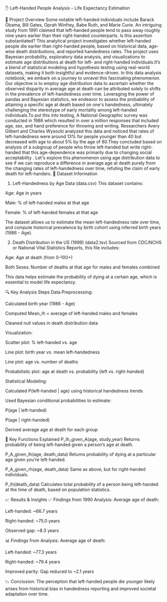 ✋ Left-Handed People Analysis – Life Expectancy Estimation

📌 Project Overview
Some notable left-handed individuals include Barack Obama, Bill Gates, Oprah Winfrey, Babe Ruth, and Marie Curie. An intriguing study from 1991 claimed that left-handed people tend to pass away roughly nine years earlier than their right-handed counterparts. Is this assertion substantiated?
This analytical project investigates whether left-handed people die earlier than right-handed people, based on historical data, age-wise death distributions, and reported handedness rates. The project uses Bayesian probability, exploratory data analysis, and visualizations to estimate age distributions at death for left- and right-handed individuals.It’s a blend of statistical modeling and hypothesis testing using real-world datasets, making it both insightful and evidence-driven.
In this data analysis notebook, we embark on a journey to unravel this fascinating phenomenon. Our objective is to employ age distribution data to ascertain whether the observed disparity in average age at death can be attributed solely to shifts in the prevalence of left-handedness over time. Leveraging the power of pandas and Bayesian statistics, we endeavor to assess the probability of attaining a specific age at death based on one's handedness, ultimately challenging the stereotype of early mortality among left-handed individuals.To put this into testing, A National Geographic survey was conducted in 1986 which 
resulted in over a million responses that included age, sex, and hand preference for throwing and writing. Researchers Avery Gilbert and Charles Wysocki analyzed this data and noticed that rates of left-handedness were around 13% for people younger than 40 but decreased with age to about 5% by the age of 80.They concluded based on analysis of a 
subgroup of people who throw left-handed but write right-handed that this age-dependence 
was primarily due to changing social acceptability . Let's explore this phenomenon using age distribution data to see if we can reproduce a difference in average age at death purely from the changing rates of left-handedness over time, refuting the claim of early death for left-handers.
📂 Dataset Information
1. Left-Handedness by Age Data (data.csv)
This dataset contains:

Age: Age in years

Male: % of left-handed males at that age

Female: % of left-handed females at that age

The dataset allows us to estimate the mean left-handedness rate over time, and compute historical prevalence by birth cohort using inferred birth years (1986 - Age).

2. Death Distribution in the US (1999) (data2.tsv)
Sourced from CDC/NCHS or National Vital Statistics Reports, this file includes:

Age: Age at death (from 0–100+)

Both Sexes: Number of deaths at that age for males and females combined

This data helps estimate the probability of dying at a certain age, which is essential to model life expectancy.

🔍 Key Analysis Steps
Data Preprocessing:

Calculated birth year (1986 - Age)

Computed Mean_lh = average of left-handed males and females

Cleaned null values in death distribution data

Visualization:

Scatter plot: % left-handed vs. age

Line plot: birth year vs. mean left-handedness

Line plot: age vs. number of deaths

Probabilistic plot: age at death vs. probability (left vs. right-handed)

Statistical Modeling:

Calculated P(left-handed | age) using historical handedness trends

Used Bayesian conditional probabilities to estimate:

P(age | left-handed)

P(age | right-handed)

Derived average age at death for each group

🤖 Key Functions Explained
P_lh_given_A(age, study_year)
Returns probability of being left-handed given a person’s age at death.

P_A_given_lh(age, death_data)
Returns probability of dying at a particular age given you’re left-handed.

P_A_given_rh(age, death_data)
Same as above, but for right-handed individuals.

P_lh(death_data)
Calculates total probability of a person being left-handed at the time of death, based on population statistics.

📈 Results & Insights
✅ Findings from 1990 Analysis:
Average age of death:

Left-handed: ~66.7 years

Right-handed: ~75.0 years

Observed gap: ~8.3 years

📊 Findings from Analysis:
Average age of death:

Left-handed: ~77.3 years

Right-handed: ~79.4 years

Improved parity: Gap reduced to ~2.1 years

📉 Conclusion: The perception that left-handed people die younger likely arises from historical bias in handedness reporting and improved societal adaptation over time.

